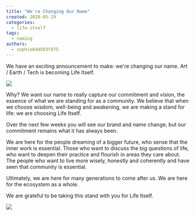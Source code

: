 ```yaml
---
title: "We're Changing Our Name"
created: 2020-05-29
categories: 
  - life-itself
tags: 
  - naming
authors: 
  - sophie84d503f875
---
```


We have an exciting announcement to make: we're changing our name. Art / Earth / Tech is becoming Life Itself.

![](https://artearthtech.files.wordpress.com/2020/05/047dsc_4379_low-res_sarah_hickson.jpg?w=1024)

Why? We want our name to really capture our commitment and vision, the essence of what we are standing for as a community. We believe that when we choose wisdom, well-being and awakening, we are making a stand for life: we are choosing Life Itself.

Over the next few weeks you will see our brand and name change, but our commitment remains what it has always been.

We are here for the people dreaming of a bigger future, who sense that the inner work is essential. Those who want to discuss the big questions of life, who want to deepen their practice and flourish in areas they care about. The people who want to live more wisely, honestly and coherently and have seen that community is essential.

Ultimately, we are here for many generations to come after us. We are here for the ecosystem as a whole.

We are grateful to be taking this stand with you for Life Itself.

![](https://artearthtech.files.wordpress.com/2020/05/dsc_9984bw_sarah_hickson-1.jpg?w=1024)
